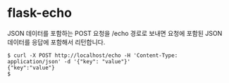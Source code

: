 # flask-echo

JSON 데이터를 포함하는 POST 요청을 /echo 경로로 보내면 요청에 포함된 JSON 데이터를 응답에 포함해서 리턴합니다.

```
$ curl -X POST http://localhost/echo -H 'Content-Type: application/json' -d '{"key": "value"}'
{"key":"value"}
$
```